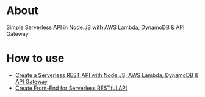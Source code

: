 # About
Simple Serverless API in Node.JS with AWS Lambda, DynamoDB &amp; API Gateway

# How to use

* [Create a Serverless REST API with Node.JS, AWS Lambda, DynamoDB & API Gateway](http://www.blog.labouardy.com/create-a-serverless-rest-api-with-node-js-aws-lambda-dynamodb-api-gateway/)
* [Create Front-End for Serverless RESTful API](http://www.blog.labouardy.com/create-front-end-for-serverless-restful-api/)
